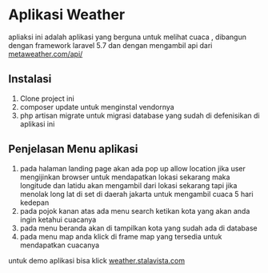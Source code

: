 <h1>Aplikasi Weather&nbsp;</h1>
<p style="text-align: left;">apliaksi ini adalah aplikasi yang berguna untuk melihat cuaca , dibangun dengan framework laravel&nbsp;5.7 dan dengan mengambil api dari&nbsp; <a href="https://www.metaweather.com/api/">metaweather.com/api/</a></p>
<h2>Instalasi</h2>
<ol>
<li>Clone project ini&nbsp;</li>
<li>composer update untuk menginstal vendornya</li>
<li>php artisan migrate untuk migrasi database yang sudah di defenisikan di aplikasi ini</li>
</ol>
<h2>Penjelasan Menu aplikasi</h2>
<ol>
<li>pada halaman landing page akan ada pop up allow location jika user mengijinkan browser untuk mendapatkan lokasi sekarang maka longitude dan latidu akan mengambil dari lokasi sekarang tapi jika menolak long lat di set di daerah jakarta untuk mengambil cuaca 5 hari kedepan</li>
<li>pada pojok kanan atas ada menu search ketikan kota yang akan anda ingin ketahui cuacanya&nbsp;</li>
<li>pada menu beranda akan di tampilkan kota yang sudah ada di database&nbsp;</li>
<li>pada menu map anda klick di frame map yang tersedia untuk mendapatkan cuacanya&nbsp;</li>
</ol>
<p>untuk demo aplikasi bisa klick <a href="http://weather.stalavista.com/">weather.stalavista.com</a></p>